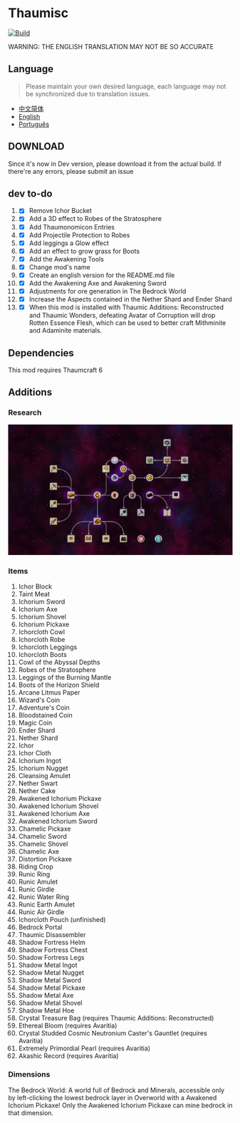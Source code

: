 # Thaumisc

 [![Build](https://github.com/KELETU66666/keletupack/actions/workflows/main.yml/badge.svg?branch=backport)](https://github.com/KELETU66666/keletupack/actions/workflows/main.yml)

WARNING: THE ENGLISH TRANSLATION MAY NOT BE SO ACCURATE

## Language
> Please maintain your own desired language, each language may not be synchronized due to translation issues.


- [中文简体](./README.md)
- [English](./doc/en_us/README.md)
- [Português](./doc/pt_br/README.md)

## DOWNLOAD

Since it's now in Dev version, please download it from the actual build. If there're any errors, please submit an issue

## dev to-do

1. - [x] Remove Ichor Bucket
2. - [x] Add a 3D effect to Robes of the Stratosphere
3. - [x] Add Thaumonomicon Entries
4. - [x] Add Projectile Protection to Robes
5. - [x] Add leggings a Glow effect
6. - [x] Add an effect to grow grass for Boots
7. - [x] Add the Awakening Tools
8. - [x] Change mod's name
9. - [x] Create an english version for the README.md file
10. - [x] Add the Awakening Axe and Awakening Sword
11. - [x] Adjustments for ore generation in The Bedrock World
12. - [x] Increase the Aspects contained in the Nether Shard and Ender Shard
13. - [x] When this mod is installed with Thaumic Additions: Reconstructed and Thaumic Wonders, defeating Avatar of Corruption will drop Rotten Essence Flesh, which can be used to better craft Mithminite and Adaminite materials.

## Dependencies

This mod requires Thaumcraft 6

## Additions

### Research

![Research](./image/Research.png)

### Items

01. Ichor Block
02. Taint Meat
03. Ichorium Sword
04. Ichorium Axe
05. Ichorium Shovel
06. Ichorium Pickaxe
07. Ichorcloth Cowl
08. Ichorcloth Robe
09. Ichorcloth Leggings
10. Ichorcloth Boots
11. Cowl of the Abyssal Depths
12. Robes of the Stratosphere
13. Leggings of the Burning Mantle
14. Boots of the Horizon Shield
15. Arcane Litmus Paper
16. Wizard's Coin
17. Adventure's Coin
18. Bloodstained Coin
19. Magic Coin
20. Ender Shard
21. Nether Shard
22. Ichor
23. Ichor Cloth
24. Ichorium Ingot
25. Ichorium Nugget
26. Cleansing Amulet
27. Nether Swart
28. Nether Cake
29. Awakened Ichorium Pickaxe
30. Awakened Ichorium Shovel
31. Awakened Ichorium Axe
32. Awakened Ichorium Sword
33. Chamelic Pickaxe
34. Chamelic Sword
35. Chamelic Shovel
36. Chamelic Axe
37. Distortion Pickaxe
38. Riding Crop
39. Runic Ring
40. Runic Amulet
41. Runic Girdle
42. Runic Water Ring
43. Runic Earth Amulet
44. Runic Air Girdle
45. Ichorcloth Pouch (unfinished)
46. Bedrock Portal
47. Thaumic Disassembler
48. Shadow Fortress Helm
49. Shadow Fortress Chest
50. Shadow Fortress Legs
51. Shadow Metal Ingot
52. Shadow Metal Nugget
53. Shadow Metal Sword
54. Shadow Metal Pickaxe
55. Shadow Metal Axe
56. Shadow Metal Shovel
57. Shadow Metal Hoe
58. Crystal Treasure Bag (requires Thaumic Additions: Reconstructed)
59. Ethereal Bloom (requires Avaritia)
60. Crystal Studded Cosmic Neutronium Caster's Gauntlet (requires Avaritia)
61. Extremely Primordial Pearl (requires Avaritia)
62. Akashic Record (requires Avaritia)

### Dimensions

The Bedrock World: A world full of Bedrock and Minerals, accessible only by left-clicking the lowest bedrock layer in Overworld with a Awakened Ichorium Pickaxe! Only the Awakened Ichorium Pickaxe can mine bedrock in that dimension.
